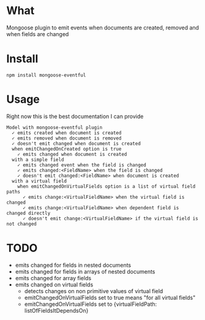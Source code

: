 # What
Mongoose plugin to emit events when documents are created, removed and when fields are changed

# Install
`npm install mongoose-eventful`

# Usage
Right now this is the best documentation I can provide
```
Model with mongoose-eventful plugin
  ✓ emits created when document is created 
  ✓ emits removed when document is removed 
  ✓ doesn't emit changed when document is created 
  when emitChangedOnCreated option is true
    ✓ emits changed when document is created 
  with a simple field
    ✓ emits changed event when the field is changed 
    ✓ emits changed:<FieldName> when the field is changed 
    ✓ doesn't emit changed:<FieldName> when document is created 
  with a virtual field
    when emitChangedOnVirtualFields option is a list of virtual field paths
      ✓ emits change:<VirtualFieldName> when the virtual field is changed 
      ✓ emits change:<VirtualFieldName> when dependent field is changed directly 
      ✓ doesn't emit change:<VirtualFieldName> if the virtual field is not changed 
```

# TODO
* emits changed for fields in nested documents
* emits changed for fields in arrays of nested documents
* emits changed for array fields
* emits changed on virtual fields
  * detects changes on non primitive values of virtual field
  * emitChangedOnVirtualFields set to true means "for all virtual fields"
  * emitChangedOnVirtualFields set to {virtualFieldPath: listOfFieldsItDependsOn}
